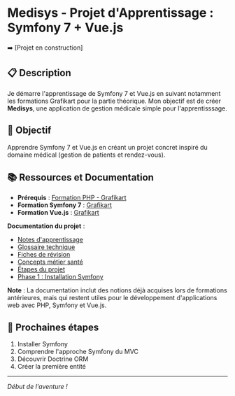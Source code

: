 # Medisys - Projet d'Apprentissage : Symfony 7 + Vue.js
<!-- DEPLOY-LINK-START -->
➡️ [Projet en construction]
<!-- DEPLOY-LINK-END -->
## 📋 Description

Je démarre l'apprentissage de Symfony 7 et Vue.js en suivant notamment les formations Grafikart pour la partie théorique. Mon objectif est de créer **Medisys**, une application de gestion médicale simple pour l'apprentisssage.

## 🎯 Objectif

Apprendre Symfony 7 et Vue.js en créant un projet concret inspiré du domaine médical (gestion de patients et rendez-vous).

## 📚 Ressources et Documentation

- **Prérequis** : [Formation PHP - Grafikart](https://grafikart.fr/formations/php)
- **Formation Symfony 7** : [Grafikart](https://grafikart.fr/formations/apprendre-symfony-7)
- **Formation Vue.js** : [Grafikart](https://grafikart.fr/formations/vuejs)

**Documentation du projet** :

- [Notes d'apprentissage](docs/NOTES-APPRENTISSAGE.md)
- [Glossaire technique](docs/GLOSSAIRE.md)
- [Fiches de révision](docs/fiches-revision/INDEX-FICHES.md)
- [Concepts métier santé](docs/CONCEPTS-METIER-SANTE.md)
- [Étapes du projet](docs/projet/PREPARATION-PROJET.md)
- [Phase 1 : Installation Symfony](docs/projet/PHASE-1-INSTALLATION-SYMFONY.md)

**Note** : La documentation inclut des notions déjà acquises lors de formations antérieures, mais qui restent utiles pour le développement d'applications web avec PHP, Symfony et Vue.js.

## 🚀 Prochaines étapes

1. Installer Symfony
2. Comprendre l'approche Symfony du MVC
3. Découvrir Doctrine ORM
4. Créer la première entité

---

*Début de l'aventure !*
